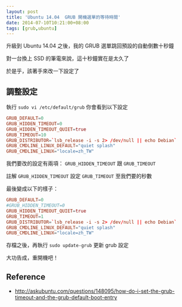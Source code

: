 ```yaml
---
layout: post
title: 'Ubuntu 14.04  GRUB 開機選單的等待時間'
date: 2014-07-10T10:21:00+08:00
tags: [grub,ubuntu]
---
```

升級到 Ubuntu 14.04 之後，我的 GRUB 選單跳回預設的自動倒數十秒鐘

對一台換上 SSD 的筆電來說，這十秒鐘實在是太久了

於是乎，該著手來改一下設定了

## 調整設定
執行 `sudo vi /etc/default/grub` 你會看到以下設定

```conf
GRUB_DEFAULT=0
GRUB_HIDDEN_TIMEOUT=0
GRUB_HIDDEN_TIMEOUT_QUIET=true
GRUB_TIMEOUT=10
GRUB_DISTRIBUTOR=`lsb_release -i -s 2> /dev/null || echo Debian`
GRUB_CMDLINE_LINUX_DEFAULT="quiet splash"
GRUB_CMDLINE_LINUX="locale=zh_TW"
```

我們要改的設定有兩項：
`GRUB_HIDDEN_TIMEOUT` 跟 `GRUB_TIMEOUT`

註解 `GRUB_HIDDEN_TIMEOUT`
設定 `GRUB_TIMEOUT` 至我們要的秒數

最後變成以下的樣子：
```conf
GRUB_DEFAULT=0
#GRUB_HIDDEN_TIMEOUT=0
GRUB_HIDDEN_TIMEOUT_QUIET=true
GRUB_TIMEOUT=1
GRUB_DISTRIBUTOR=`lsb_release -i -s 2> /dev/null || echo Debian`
GRUB_CMDLINE_LINUX_DEFAULT="quiet splash"
GRUB_CMDLINE_LINUX="locale=zh_TW"
```

存檔之後，再執行 `sudo update-grub` 更新 grub 設定

大功告成，重開機吧！

## Reference
- http://askubuntu.com/questions/148095/how-do-i-set-the-grub-timeout-and-the-grub-default-boot-entry
